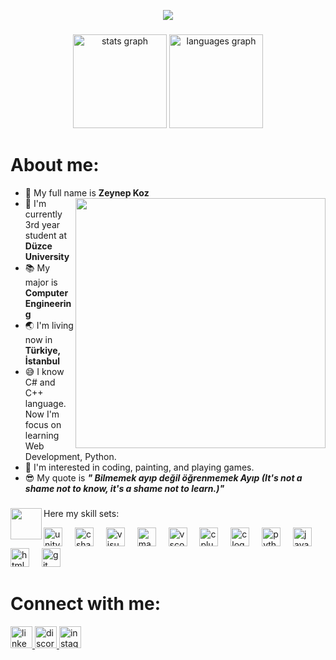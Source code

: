 <p align="center">
  <a href="https://github.com/fairyland0926"><img src="https://readme-typing-svg.herokuapp.com/?lines=Welcome%20to%20my%20github%20account;I'm%20Zeynep;I'm%20Computer%20Engineering%20Student;Always%20learning%20new%20things&font=Pacifico&center=true&width=650&height=120&color=ffffff&vCenter=true&size=45%22"></a>
</p>

###

<div align="center">
  <img src="https://github-readme-stats.vercel.app/api?username=nepatiess&hide_title=false&hide_rank=false&show_icons=true&include_all_commits=true&count_private=true&disable_animations=false&theme=github_dark&locale=en&hide_border=true" height="150" alt="stats graph"  />
  <img src="https://github-readme-stats.vercel.app/api/top-langs?username=nepatiess&locale=en&hide_title=false&layout=compact&card_width=320&langs_count=5&theme=github_dark&hide_border=true" height="150" alt="languages graph"  />
</div>

###
<h1 align="left">About me:</h1>

- 🥰 My full name is **Zeynep Koz** <img src="https://i0.wp.com/www.printmag.com/wp-content/uploads/2021/02/4cbe8d_f1ed2800a49649848102c68fc5a66e53mv2.gif?resize=476%2C280&ssl=1" width="400" align="right"/>
- :school: I'm currently 3rd year student at **Düzce University**
- :books: My major is **Computer Engineering**
- :earth_asia: I'm living now in **Türkiye, İstanbul**
- :sweat_smile: I know C# and C++ language. Now I'm focus on learning Web Development, Python.
- :monocle_face: I'm interested in coding, painting, and playing games.
- :sunglasses: My quote is ***" Bilmemek ayıp değil öğrenmemek Ayıp (It's not a shame not to know, it's a shame not to learn.)"*** 
###
 <img src="https://media2.giphy.com/media/QssGEmpkyEOhBCb7e1/giphy.gif?cid=ecf05e47a0n3gi1bfqntqmob8g9aid1oyj2wr3ds3mg700bl&rid=giphy.gif" width="50px" h1 align="left">Here my skill sets: </h1>
 
<div align="left">
  <img src="https://cdn.jsdelivr.net/gh/devicons/devicon/icons/unity/unity-original.svg" height="30" alt="unity logo"  />
  <img width="12" />
  <img src="https://cdn.jsdelivr.net/gh/devicons/devicon/icons/csharp/csharp-original.svg" height="30" alt="csharp logo"  />
  <img width="12" />
  <img src="https://cdn.jsdelivr.net/gh/devicons/devicon/icons/visualstudio/visualstudio-plain.svg" height="30" alt="visualstudio logo"  />
  <img width="12" />
  <img src="https://cdn.jsdelivr.net/gh/devicons/devicon/icons/maya/maya-original.svg" height="30" alt="maya logo"  />
  <img width="12" />
  <img src="https://cdn.jsdelivr.net/gh/devicons/devicon/icons/vscode/vscode-original.svg" height="30" alt="vscode logo"  />
  <img width="12" />
  <img src="https://cdn.jsdelivr.net/gh/devicons/devicon/icons/cplusplus/cplusplus-original.svg" height="30" alt="cplusplus logo"  />
  <img width="12" />
  <img src="https://cdn.jsdelivr.net/gh/devicons/devicon/icons/c/c-original.svg" height="30" alt="c logo"  />
  <img width="12" />
  <img src="https://cdn.jsdelivr.net/gh/devicons/devicon/icons/python/python-original.svg" height="30" alt="python logo"  />
  <img width="12" />
  <img src="https://cdn.jsdelivr.net/gh/devicons/devicon/icons/javascript/javascript-original.svg" height="30" alt="javascript logo"  />
  <img width="12" />
  <img src="https://cdn.jsdelivr.net/gh/devicons/devicon/icons/html5/html5-original.svg" height="30" alt="html5 logo"  />
  <img width="12" />
  <img src="https://cdn.jsdelivr.net/gh/devicons/devicon/icons/git/git-original.svg" height="30" alt="git logo"  />
</div>

###
<h1 align="left">Connect with me:</h1>
<div align="left">
  <a href="https://www.linkedin.com/in/zeynep-koz34/" target="_blank">
    <img src="https://img.shields.io/static/v1?message=LinkedIn&logo=linkedin&label=&color=191919&logoColor=white&labelColor=&style=for-the-badge" height="35" alt="linkedin logo"  />
  </a>
  <a href="https://discord.com/users/467302273911881740" target="_blank">
    <img src="https://img.shields.io/static/v1?message=Discord&logo=discord&label=&color=191919&logoColor=white&labelColor=&style=for-the-badge" height="35" alt="discord logo"  />
  </a>
  <a href="https://www.instagram.com/nepatiess/" target="_blank">
    <img src="https://img.shields.io/static/v1?message=Instagram&logo=instagram&label=&color=191919&logoColor=white&labelColor=&style=for-the-badge" height="35" alt="instagram logo"  />
  </a>
</div>

###
